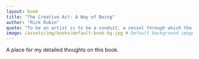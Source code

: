 ```yaml
---
layout: book
title: "The Creative Act: A Way of Being"
author: "Rick Rubin"
quote: "To be an artist is to be a conduit, a vessel through which the universe expresses itself."
image: /assets/img/books/default-book-bg.jpg # Default background image
---
```


A place for my detailed thoughts on this book.
